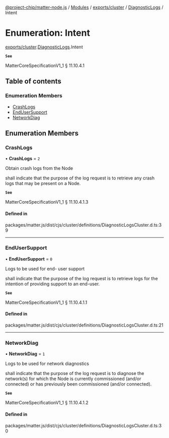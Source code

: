 [@project-chip/matter-node.js](../README.md) / [Modules](../modules.md) / [exports/cluster](../modules/exports_cluster.md) / [DiagnosticLogs](../modules/exports_cluster.DiagnosticLogs.md) / Intent

# Enumeration: Intent

[exports/cluster](../modules/exports_cluster.md).[DiagnosticLogs](../modules/exports_cluster.DiagnosticLogs.md).Intent

**`See`**

MatterCoreSpecificationV1_1 § 11.10.4.1

## Table of contents

### Enumeration Members

- [CrashLogs](exports_cluster.DiagnosticLogs.Intent.md#crashlogs)
- [EndUserSupport](exports_cluster.DiagnosticLogs.Intent.md#endusersupport)
- [NetworkDiag](exports_cluster.DiagnosticLogs.Intent.md#networkdiag)

## Enumeration Members

### CrashLogs

• **CrashLogs** = ``2``

Obtain crash logs from the Node

shall indicate that the purpose of the log request is to retrieve any crash logs that may be present on a
Node.

**`See`**

MatterCoreSpecificationV1_1 § 11.10.4.1.3

#### Defined in

packages/matter.js/dist/cjs/cluster/definitions/DiagnosticLogsCluster.d.ts:39

___

### EndUserSupport

• **EndUserSupport** = ``0``

Logs to be used for end- user support

shall indicate that the purpose of the log request is to retrieve logs for the intention of providing
support to an end-user.

**`See`**

MatterCoreSpecificationV1_1 § 11.10.4.1.1

#### Defined in

packages/matter.js/dist/cjs/cluster/definitions/DiagnosticLogsCluster.d.ts:21

___

### NetworkDiag

• **NetworkDiag** = ``1``

Logs to be used for network diagnostics

shall indicate that the purpose of the log request is to diagnose the network(s) for which the Node is
currently commissioned (and/or connected) or has previously been commissioned (and/or connected).

**`See`**

MatterCoreSpecificationV1_1 § 11.10.4.1.2

#### Defined in

packages/matter.js/dist/cjs/cluster/definitions/DiagnosticLogsCluster.d.ts:30
